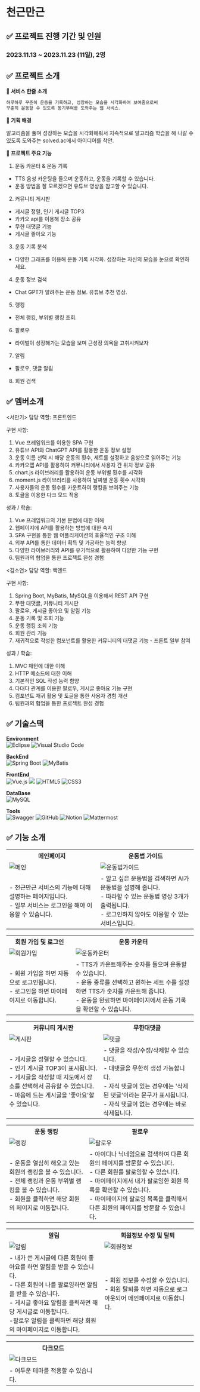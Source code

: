 # 천근만근

## ✅ 프로젝트 진행 기간 및 인원

### 2023.11.13 ~ 2023.11.23 (11일), 2명

## **✅ 프로젝트 소개**

**🚩 서비스 한줄 소개**

```bash
하루하루 꾸준히 운동을 기록하고, 성장하는 모습을 시각화하여 보여줌으로써
꾸준히 운동할 수 있도록 동기부여를 도와주는 웹 서비스.
```

**🚩 기획 배경**

알고리즘을 풀며 성장하는 모습을 시각화해줘서 지속적으로 알고리즘 학습을 해 나갈 수 있도록 도와주는 solved.ac에서 아이디어를 착안.


**🚩 프로젝트 주요 기능**

1. 운동 카운터 & 운동 기록
- TTS 음성 카운팅을 들으며 운동하고, 운동을 기록할 수 있습니다.
- 운동 방법을 잘 모르겠으면 유튜브 영상을 참고할 수 있습니다.

2. 커뮤니티 게시판
- 게시글 정렬, 인기 게시글 TOP3
- 카카오 api를 이용해 장소 공유
- 무한 대댓글 기능
- 게시글 좋아요 기능

3. 운동 기록 분석
- 다양한 그래프를 이용해 운동 기록 시각화. 성장하는 자신의 모습을 눈으로 확인하세요.

4. 운동 정보 검색
- Chat GPT가 알려주는 운동 정보. 유튜브 추천 영상.

5. 랭킹
- 전체 랭킹, 부위별 랭킹 조회.

6. 팔로우
- 라이벌이 성장해가는 모습을 보며 근성장 의욕을 고취시켜보자

7. 알림
- 팔로우, 댓글 알림

8. 회원 검색


## ✅ 멤버소개

<서만기>
담당 역할: 프론트엔드

구현 사항:
1. Vue 프레임워크를 이용한 SPA 구현
2. 유튜브 API와 ChatGPT API를 활용한 운동 정보 설명
3. 운동 이름 선택 시 해당 운동의 횟수, 세트를 설정하고 음성으로 읽어주는 기능
4. 카카오맵 API를 활용하여 커뮤니티에서 사용자 간 위치 정보 공유
5. chart.js 라이브러리를 활용하여 운동 부위별 횟수를 시각화
6. moment.js 라이브러리를 사용하여 날짜별 운동 횟수 시각화
7. 사용자들의 운동 횟수를 카운트하여 랭킹을 보여주는 기능
8. 토글을 이용한 다크 모드 적용

성과 / 학습:
1. Vue 프레임워크의 기본 문법에 대한 이해
2. 웹페이지에 API를 활용하는 방법에 대한 숙지
3. SPA 구현을 통한 웹 어플리케이션의 효율적인 구조 이해
4. 외부 API를 통한 데이터 획득 및 가공하는 능력 향상
5. 다양한 라이브러리와 API를 유기적으로 활용하여 다양한 기능 구현
6. 팀원과의 협업을 통한 프로젝트 완성 경험

<김소연>
담당 역할: 백엔드

구현 사항:
1. Spring Boot, MyBatis, MySQL을 이용해서 REST API 구현
2. 무한 대댓글, 커뮤니티 게시판
3. 팔로우, 게시글 좋아요 및 알림 기능
4. 운동 기록 및 조회 기능
5. 운동 랭킹 조회 기능
6. 회원 관리 기능
7. 재귀적으로 작성한 컴포넌트를 활용한 커뮤니티의 대댓글 기능 - 프론트 일부 참여

성과 / 학습:
1. MVC 패턴에 대한 이해
2. HTTP 메소드에 대한 이해
3. 기본적인 SQL 작성 능력 함양
4. 다대다 관계를 이용한 팔로우, 게시글 좋아요 기능 구현
5. 컴포넌트 재귀 활용 및 토글을 통한 사용자 경험 개선
6. 팀원과의 협업을 통한 프로젝트 완성 경험


## ✅ 기술스택

**Environment**  
![Eclipse](https://img.shields.io/badge/Eclipse-FE7A16.svg?style=for-the-badge&logo=Eclipse&logoColor=white)
![Visual Studio Code](https://img.shields.io/badge/Visual%20Studio%20Code-007ACC?style=for-the-badge&logo=Visual%20Studio%20Code&logoColor=white)  

**BackEnd**  
![Spring Boot](https://img.shields.io/badge/spring%20boot-%236DB33F.svg?style=for-the-badge&logo=springboot&logoColor=white)
![MyBatis](https://img.shields.io/badge/MyBatis-000000?style=for-the-badge&logo=MyBatis&logoColor=white)  

**FrontEnd**  
![Vue.js](https://img.shields.io/badge/vue.js-%2335495e.svg?style=for-the-badge&logo=vuedotjs&logoColor=%234FC08D)
<img src="https://img.shields.io/badge/javascript-F7DF1E?style=for-the-badge&logo=javascript&logoColor=black"> 
![HTML5](https://img.shields.io/badge/html5-%23E34F26.svg?style=for-the-badge&logo=html5&logoColor=white)
![CSS3](https://img.shields.io/badge/css3-%231572B6.svg?style=for-the-badge&logo=css3&logoColor=white)  

**DataBase**    
![MySQL](https://img.shields.io/badge/mysql-%2300f.svg?style=for-the-badge&logo=mysql&logoColor=white)

**Tools**     
![Swagger](https://img.shields.io/badge/-Swagger-%23Clojure?style=for-the-badge&logo=swagger&logoColor=white)
![GitHub](https://img.shields.io/badge/github-%23121011.svg?style=for-the-badge&logo=github&logoColor=white)
![Notion](https://img.shields.io/badge/Notion-000000?style=for-the-badge&logo=Notion&logoColor=white)
![Mattermost](https://img.shields.io/badge/-Mattermost-blue?style=for-the-badge&logo=mattermost&logoColor=white)


## ✅ 기능 소개
<table>
  <tr>
    <th style="text-align: center;">메인페이지</th>
    <th style="text-align: center;">운동법 가이드</th>
  </tr>
  <tr>
    <td><img src="images/main.gif" alt="메인"></td>
    <td><img src="images/guide.gif" alt="운동법가이드"></td>
  </tr>
  <tr>
    <td>- 천근만근 서비스의 기능에 대해 설명하는 페이지입니다. <br>- 일부 서비스는 로그인을 해야 이용할 수 있습니다.</td>
    <td>- 알고 싶은 운동법을 검색하면 AI가 운동법을 설명해 줍니다. <br>- 따라할 수 있는 운동법 영상 3개가 출력됩니다. <br>- 로그인하지 않아도 이용할 수 있는 서비스입니다.</td>
  </tr>
</table>

<table>
  <tr>
    <th style="text-align: center;">회원 가입 및 로그인</th>
    <th style="text-align: center;">운동 카운터</th>
  </tr>
  <tr>
    <td><img src="images/signup.gif" alt="회원가입"></td>
    <td><img src="images/exercise.gif" alt="운동카운터"></td>
  </tr>
  <tr>
    <td>- 회원 가입을 하면 자동으로 로그인됩니다. <br>- 로그인을 하면 마이페이지로 이동합니다.</td>
    <td>- TTS가 카운트해주는 숫자를 들으며 운동할 수 있습니다. <br>- 운동 종류를 선택하고 원하는 세트 수를 설정하면 TTS가 숫자를 카운트해 줍니다.  <br>- 운동을 완료하면 마이페이지에서 운동 기록을 확인할 수 있습니다.</td>
  </tr>
</table>

<table>
  <tr>
    <th style="text-align: center;">커뮤니티 게시판</th>
    <th style="text-align: center;">무한대댓글</th>
  </tr>
  <tr>
    <td><img src="images/board.gif" alt="게시판"></td>
    <td><img src="images/comment.gif" alt="댓글"></td>
  </tr>
  <tr>
    <td>- 게시글을 정렬할 수 있습니다. <br>- 인기 게시글 TOP3이 표시됩니다. <br>- 게시글을 작성할 때 지도에서 장소를 선택해서 공유할 수 있습니다. <br>- 마음에 드는 게시글을 '좋아요'할 수 있습니다. </td>
    <td>- 댓글을 작성/수정/삭제할 수 있습니다. <br>- 대댓글을 무한히 생성 가능합니다. <br>- 자식 댓글이 있는 경우에는 '삭제된 댓글'이라는 문구가 표시됩니다. <br>- 자식 댓글이 없는 경우에는 바로 삭제됩니다. </td>
  </tr>
</table>

<table>
  <tr>
    <th style="text-align: center;">운동 랭킹</th>
    <th style="text-align: center;">팔로우</th>
  </tr>
  <tr>
    <td><img src="images/ranking.gif" alt="랭킹"></td>
    <td><img src="images/follow.gif" alt="팔로우"></td>
  </tr>
  <tr>
    <td>- 운동을 열심히 해오고 있는 회원의 랭킹을 볼 수 있습니다. <br>- 전체 랭킹과 운동 부위별 랭킹을 볼 수 있습니다. <br>- 회원을 클릭하면 해당 회원의 페이지로 이동합니다.   </td>
    <td>- 아이디나 닉네임으로 검색하여 다른 회원의 페이지를 방문할 수 있습니다. <br>- 다른 회원를 팔로잉할 수 있습니다. <br>- 마이페이지에서 내가 팔로잉한 회원 목록을 확인할 수 있습니다. <br>- 마이페이지의 팔로잉 목록을 클릭해서 다른 회원의 페이지를 방문할 수 있습니다. </td>
  </tr>
</table>

<table>
  <tr>
    <th style="text-align: center;">알림</th>
    <th style="text-align: center;">회원정보 수정 및 탈퇴</th>
  </tr>
  <tr>
    <td><img src="images/notification.gif" alt="알림"></td>
    <td><img src="images/update.gif" alt="회원정보"></td>
  </tr>
  <tr>
    <td>- 내가 쓴 게시글에 다른 회원이 좋아요를 하면 알림을 받을 수 있습니다. <br>- 다른 회원이 나를 팔로잉하면 알림을 받을 수 있습니다. <br>- 게시글 좋아요 알림을 클릭하면 해당 게시글로 이동합니다. <br>-팔로우 알림을 클릭하면 해당 회원의 마이페이지로 이동합니다.</td>
    <td>- 회원 정보를 수정할 수 있습니다. <br>- 회원 탈퇴를 하면 자동으로 로그아웃되어 메인페이지로 이동합니다. </td>
  </tr>
</table>

<table>
  <tr>
    <th style="text-align: center; width: 50%;">다크모드</th>
    <th style="text-align: center; width: 50%;"> </th>
  </tr>
  <tr>
    <td><img src="images/darkmode.gif" alt="다크모드"></td>
    <td> </td>
  </tr>
  <tr>
    <td>- 어두운 테마를 적용할 수 있습니다.</td>
    <td> </td>
  </tr>
</table>
